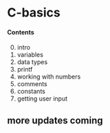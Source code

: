 # C-basics
#### Contents

0. intro
1. variables
2. data types
3. printf
4. working with numbers 
5. comments 
6. constants
7. getting user input 

## more updates coming